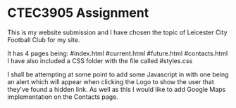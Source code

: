 # CTEC3905 Assignment

This is my website submission and I have chosen the topic of Leicester City Football Club for my site.

It has 4 pages being:
#index.html
#current.html
#future.html
#contacts.html
I have also included a CSS folder with the file called
#styles.css

I shall be attempting at some point to add some Javascript in with one being an alert which will appear when clicking the Logo to show the user that they've found a hidden link. As well as this I would like to add Google Maps implementation on the Contacts page.
